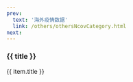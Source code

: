 ```yaml
---
prev: 
  text: '海外疫情数据'
  link: /others/othersNcovCategory.html
next: 
---
```


<div>
  <h3>{{ title }}</h3>
  <div class="btn-box">
    <my-button v-for="(item, i) in linkList"
               :key="i"
               :type="i % 2 == 0 ? 'primary' : 'danger'"
               @click="handleClick(item.link)">{{ item.title }}</my-button>
  </div>
</div>

<script setup>
import { ref } from 'vue'

const title = ref('国内疫情数据记录')

const linkList = ref([])

linkList.value = [{"title": "20220904-091108","link": "./20220904-091108.html"},
{"title": "20220905-000059","link": "./20220905-000059.html"},
{"title": "20220905-091352","link": "./20220905-091352.html"},
{"title": "20220906-090829","link": "./20220906-090829.html"},
{"title": "20220907-090633","link": "./20220907-090633.html"},
{"title": "20220908-091906","link": "./20220908-091906.html"},
{"title": "20220909-090908","link": "./20220909-090908.html"},
{"title": "20220910-091052","link": "./20220910-091052.html"},
{"title": "20220911-091102","link": "./20220911-091102.html"},
{"title": "20220912-092342","link": "./20220912-092342.html"},
{"title": "20220913-091603","link": "./20220913-091603.html"},
{"title": "20220914-090904","link": "./20220914-090904.html"},
{"title": "20220915-090854","link": "./20220915-090854.html"},
{"title": "20220916-091035","link": "./20220916-091035.html"},
{"title": "20220917-091032","link": "./20220917-091032.html"},
{"title": "20220918-090835","link": "./20220918-090835.html"},
{"title": "20220919-093110","link": "./20220919-093110.html"},
{"title": "20220920-091533","link": "./20220920-091533.html"},
{"title": "20220921-091520","link": "./20220921-091520.html"},
{"title": "20220922-091139","link": "./20220922-091139.html"},
{"title": "20220923-091036","link": "./20220923-091036.html"},
{"title": "20220924-091126","link": "./20220924-091126.html"},
{"title": "20220925-093007","link": "./20220925-093007.html"},
{"title": "20220926-091329","link": "./20220926-091329.html"},
{"title": "20220927-091524","link": "./20220927-091524.html"},
{"title": "20220928-091115","link": "./20220928-091115.html"},
{"title": "20220929-091004","link": "./20220929-091004.html"},
{"title": "20220930-090942","link": "./20220930-090942.html"},
{"title": "20221001-091755","link": "./20221001-091755.html"},
{"title": "20221002-091605","link": "./20221002-091605.html"},
{"title": "20221003-091042","link": "./20221003-091042.html"},
{"title": "20221004-091135","link": "./20221004-091135.html"},
{"title": "20221005-091502","link": "./20221005-091502.html"},
{"title": "20221006-091022","link": "./20221006-091022.html"},
{"title": "20221007-091016","link": "./20221007-091016.html"},
{"title": "20221008-091109","link": "./20221008-091109.html"},
{"title": "20221009-095659","link": "./20221009-095659.html"},
{"title": "20221010-091421","link": "./20221010-091421.html"},
{"title": "20221011-091104","link": "./20221011-091104.html"},
{"title": "20221012-090544","link": "./20221012-090544.html"},
{"title": "20221013-091057","link": "./20221013-091057.html"},
{"title": "20221014-090828","link": "./20221014-090828.html"},
{"title": "20221015-093507","link": "./20221015-093507.html"},
{"title": "20221016-090906","link": "./20221016-090906.html"},
{"title": "20221017-090754","link": "./20221017-090754.html"},
{"title": "20221018-092201","link": "./20221018-092201.html"},
{"title": "20221019-090825","link": "./20221019-090825.html"},
{"title": "20221020-090739","link": "./20221020-090739.html"},
{"title": "20221021-091503","link": "./20221021-091503.html"},
{"title": "20221022-090823","link": "./20221022-090823.html"},
{"title": "20221023-091004","link": "./20221023-091004.html"},
{"title": "20221024-091056","link": "./20221024-091056.html"},
{"title": "20221025-090602","link": "./20221025-090602.html"},
{"title": "20221026-090546","link": "./20221026-090546.html"},
{"title": "20221027-090652","link": "./20221027-090652.html"},
{"title": "20221028-091434","link": "./20221028-091434.html"},
{"title": "20221029-092127","link": "./20221029-092127.html"},
{"title": "20221030-090935","link": "./20221030-090935.html"},
{"title": "20221031-091500","link": "./20221031-091500.html"},
{"title": "20221101-093419","link": "./20221101-093419.html"},
{"title": "20221102-092515","link": "./20221102-092515.html"},
{"title": "20221103-092328","link": "./20221103-092328.html"},
{"title": "20221104-092146","link": "./20221104-092146.html"},
{"title": "20221105-090736","link": "./20221105-090736.html"},
{"title": "20221106-090638","link": "./20221106-090638.html"},
{"title": "20221107-092534","link": "./20221107-092534.html"},
{"title": "20221108-090930","link": "./20221108-090930.html"},
{"title": "20221109-091745","link": "./20221109-091745.html"},
{"title": "20221110-095605","link": "./20221110-095605.html"},
{"title": "20221111-092949","link": "./20221111-092949.html"},
{"title": "20221112-090500","link": "./20221112-090500.html"},
{"title": "20221113-090820","link": "./20221113-090820.html"},
{"title": "20221114-093821","link": "./20221114-093821.html"},
{"title": "20221115-095255","link": "./20221115-095255.html"},
{"title": "20221116-092817","link": "./20221116-092817.html"},
{"title": "20221117-093459","link": "./20221117-093459.html"},
{"title": "20221118-090434","link": "./20221118-090434.html"},
{"title": "20221119-090453","link": "./20221119-090453.html"},
{"title": "20221120-091854","link": "./20221120-091854.html"},
{"title": "20221121-100704","link": "./20221121-100704.html"},
{"title": "20221122-100556","link": "./20221122-100556.html"},
{"title": "20221123-092413","link": "./20221123-092413.html"},
{"title": "20221124-091225","link": "./20221124-091225.html"},
{"title": "20221125-090711","link": "./20221125-090711.html"},
{"title": "20221126-092143","link": "./20221126-092143.html"},
{"title": "20221127-092227","link": "./20221127-092227.html"},
{"title": "20221128-091930","link": "./20221128-091930.html"},
{"title": "20221129-093513","link": "./20221129-093513.html"},
{"title": "20221130-091907","link": "./20221130-091907.html"},
{"title": "20221201-091406","link": "./20221201-091406.html"},
{"title": "20221202-091006","link": "./20221202-091006.html"},
{"title": "20221203-091505","link": "./20221203-091505.html"},
{"title": "20221204-091608","link": "./20221204-091608.html"},
{"title": "20221205-091907","link": "./20221205-091907.html"},
{"title": "20221206-095110","link": "./20221206-095110.html"},
{"title": "20221207-094455","link": "./20221207-094455.html"},
{"title": "20221208-094405","link": "./20221208-094405.html"},
{"title": "20221209-091305","link": "./20221209-091305.html"},
{"title": "20221210-091107","link": "./20221210-091107.html"},
{"title": "20221211-095307","link": "./20221211-095307.html"},
{"title": "20221212-092007","link": "./20221212-092007.html"},
{"title": "20221213-094207","link": "./20221213-094207.html"},
{"title": "20221214-091807","link": "./20221214-091807.html"},
{"title": "20221215-091406","link": "./20221215-091406.html"},
{"title": "20221216-091105","link": "./20221216-091105.html"},
{"title": "20221217-091104","link": "./20221217-091104.html"},
{"title": "20221218-092642","link": "./20221218-092642.html"},
{"title": "20221219-091438","link": "./20221219-091438.html"},
{"title": "20221220-092005","link": "./20221220-092005.html"},
{"title": "20221221-091205","link": "./20221221-091205.html"},
{"title": "20221222-093205","link": "./20221222-093205.html"},
{"title": "20221223-092001","link": "./20221223-092001.html"},
{"title": "20221224-092604","link": "./20221224-092604.html"},
{"title": "20221225-000100","link": "./20221225-000100.html"},
{"title": "20221226-000100","link": "./20221226-000100.html"},
{"title": "20221227-000100","link": "./20221227-000100.html"},
{"title": "20221228-000015","link": "./20221228-000015.html"},
{"title": "20221229-090432","link": "./20221229-090432.html"},
{"title": "20221230-090117","link": "./20221230-090117.html"},
{"title": "20221231-092714","link": "./20221231-092714.html"},
{"title": "20230101-093012","link": "./20230101-093012.html"},
{"title": "20230102-091145","link": "./20230102-091145.html"},
{"title": "20230103-090500","link": "./20230103-090500.html"},
{"title": "20230104-000100","link": "./20230104-000100.html"},
{"title": "20230105-000100","link": "./20230105-000100.html"},
{"title": "20230523-014621","link": "./20230523-014621.html"},
{"title": "20230524-014918","link": "./20230524-014918.html"},
{"title": "20230525-014407","link": "./20230525-014407.html"},
{"title": "20230526-014524","link": "./20230526-014524.html"},
{"title": "20230527-014401","link": "./20230527-014401.html"},
{"title": "20230528-015715","link": "./20230528-015715.html"},
{"title": "20230529-015042","link": "./20230529-015042.html"},
{"title": "20230530-015052","link": "./20230530-015052.html"},
{"title": "20230531-020231","link": "./20230531-020231.html"},
{"title": "20230601-022510","link": "./20230601-022510.html"},
{"title": "20230602-020218","link": "./20230602-020218.html"},
{"title": "20230603-015909","link": "./20230603-015909.html"},
{"title": "20230604-022305","link": "./20230604-022305.html"},
{"title": "20230605-020321","link": "./20230605-020321.html"},
{"title": "20230606-020607","link": "./20230606-020607.html"},
{"title": "20230607-020734","link": "./20230607-020734.html"},
{"title": "20230608-020518","link": "./20230608-020518.html"},
{"title": "20230609-020538","link": "./20230609-020538.html"},
{"title": "20230610-015448","link": "./20230610-015448.html"},
{"title": "20230611-021625","link": "./20230611-021625.html"},
{"title": "20230612-020315","link": "./20230612-020315.html"},
{"title": "20230613-015539","link": "./20230613-015539.html"},
{"title": "20230614-015444","link": "./20230614-015444.html"},
{"title": "20230615-015307","link": "./20230615-015307.html"},
{"title": "20230616-015447","link": "./20230616-015447.html"},
{"title": "20230617-015027","link": "./20230617-015027.html"},
{"title": "20230618-021122","link": "./20230618-021122.html"},
{"title": "20230619-015520","link": "./20230619-015520.html"},
{"title": "20230620-014929","link": "./20230620-014929.html"},
{"title": "20230621-015039","link": "./20230621-015039.html"},
{"title": "20230622-015623","link": "./20230622-015623.html"},
{"title": "20230623-020904","link": "./20230623-020904.html"},
{"title": "20230624-020614","link": "./20230624-020614.html"},
{"title": "20230625-022329","link": "./20230625-022329.html"},
{"title": "20230626-021500","link": "./20230626-021500.html"},
{"title": "20230627-021302","link": "./20230627-021302.html"},
{"title": "20230628-021024","link": "./20230628-021024.html"},
{"title": "20230629-020340","link": "./20230629-020340.html"},
{"title": "20230630-020137","link": "./20230630-020137.html"},
{"title": "20230701-021653","link": "./20230701-021653.html"},
{"title": "20230702-021805","link": "./20230702-021805.html"},
{"title": "20230703-020945","link": "./20230703-020945.html"},
{"title": "20230704-021238","link": "./20230704-021238.html"},
{"title": "20230705-020956","link": "./20230705-020956.html"},
{"title": "20230706-021247","link": "./20230706-021247.html"},
{"title": "20230707-021030","link": "./20230707-021030.html"},
{"title": "20230708-020635","link": "./20230708-020635.html"},
{"title": "20230709-022048","link": "./20230709-022048.html"},
{"title": "20230710-021320","link": "./20230710-021320.html"},
{"title": "20230711-015929","link": "./20230711-015929.html"},
{"title": "20230712-021018","link": "./20230712-021018.html"},
{"title": "20230713-021353","link": "./20230713-021353.html"},
{"title": "20230714-021242","link": "./20230714-021242.html"},
{"title": "20230715-021134","link": "./20230715-021134.html"},
{"title": "20230716-022420","link": "./20230716-022420.html"},
{"title": "20230717-021643","link": "./20230717-021643.html"},
{"title": "20230718-021934","link": "./20230718-021934.html"},
{"title": "20230719-030901","link": "./20230719-030901.html"},
{"title": "20230720-014617","link": "./20230720-014617.html"},
{"title": "20230721-014837","link": "./20230721-014837.html"},
{"title": "20230722-014525","link": "./20230722-014525.html"},
{"title": "20230723-015315","link": "./20230723-015315.html"},
{"title": "20230724-014749","link": "./20230724-014749.html"},
{"title": "20230725-015837","link": "./20230725-015837.html"},
{"title": "20230726-014954","link": "./20230726-014954.html"},
{"title": "20230727-013600","link": "./20230727-013600.html"},
{"title": "20230728-013940","link": "./20230728-013940.html"},
{"title": "20230729-013811","link": "./20230729-013811.html"},
{"title": "20230730-014204","link": "./20230730-014204.html"},
{"title": "20230731-014358","link": "./20230731-014358.html"},
{"title": "20230801-015058","link": "./20230801-015058.html"},
{"title": "20230802-013628","link": "./20230802-013628.html"},
{"title": "20230803-013932","link": "./20230803-013932.html"},
{"title": "20230804-014133","link": "./20230804-014133.html"},
{"title": "20230805-013757","link": "./20230805-013757.html"},
{"title": "20230806-013311","link": "./20230806-013311.html"},
{"title": "20230807-014236","link": "./20230807-014236.html"},
{"title": "20230808-013904","link": "./20230808-013904.html"},
{"title": "20230809-014117","link": "./20230809-014117.html"},
{"title": "20230810-014454","link": "./20230810-014454.html"},
{"title": "20230811-012253","link": "./20230811-012253.html"},
{"title": "20230812-011852","link": "./20230812-011852.html"},
{"title": "20230813-012830","link": "./20230813-012830.html"},
{"title": "20230814-012618","link": "./20230814-012618.html"},
{"title": "20230815-012537","link": "./20230815-012537.html"},
{"title": "20230816-012454","link": "./20230816-012454.html"},
{"title": "20230817-011911","link": "./20230817-011911.html"},
{"title": "20230818-012414","link": "./20230818-012414.html"},
{"title": "20230819-011751","link": "./20230819-011751.html"},
{"title": "20230820-012741","link": "./20230820-012741.html"},
{"title": "20230821-012535","link": "./20230821-012535.html"},
{"title": "20230822-012633","link": "./20230822-012633.html"},
{"title": "20230823-012514","link": "./20230823-012514.html"},
{"title": "20230824-012505","link": "./20230824-012505.html"},
{"title": "20230825-012701","link": "./20230825-012701.html"},
{"title": "20230826-011837","link": "./20230826-011837.html"},
{"title": "20230827-013006","link": "./20230827-013006.html"},
{"title": "20230828-012750","link": "./20230828-012750.html"},
{"title": "20230829-012722","link": "./20230829-012722.html"},
{"title": "20230830-012654","link": "./20230830-012654.html"},
{"title": "20230831-012739","link": "./20230831-012739.html"},
{"title": "20230901-013245","link": "./20230901-013245.html"},
{"title": "20230902-012008","link": "./20230902-012008.html"},
{"title": "20230903-013036","link": "./20230903-013036.html"},
{"title": "20230904-012829","link": "./20230904-012829.html"},
{"title": "20230905-012600","link": "./20230905-012600.html"},
{"title": "20230906-012718","link": "./20230906-012718.html"},
{"title": "20230907-012720","link": "./20230907-012720.html"},
{"title": "20230908-012734","link": "./20230908-012734.html"},
{"title": "20230909-012451","link": "./20230909-012451.html"},
{"title": "20230910-013056","link": "./20230910-013056.html"},
{"title": "20230911-012836","link": "./20230911-012836.html"},
{"title": "20230912-012539","link": "./20230912-012539.html"},
{"title": "20230913-012849","link": "./20230913-012849.html"},
{"title": "20230914-012702","link": "./20230914-012702.html"},
{"title": "20230915-012855","link": "./20230915-012855.html"},
{"title": "20230916-012535","link": "./20230916-012535.html"},
{"title": "20230917-013322","link": "./20230917-013322.html"},
{"title": "20230918-012837","link": "./20230918-012837.html"},
{"title": "20230919-012915","link": "./20230919-012915.html"},
{"title": "20230920-012845","link": "./20230920-012845.html"},
{"title": "20230921-012720","link": "./20230921-012720.html"},
{"title": "20230922-012824","link": "./20230922-012824.html"},
{"title": "20230923-012520","link": "./20230923-012520.html"},
{"title": "20230924-013143","link": "./20230924-013143.html"},
{"title": "20230925-012928","link": "./20230925-012928.html"},
{"title": "20230926-012945","link": "./20230926-012945.html"},
{"title": "20230927-012913","link": "./20230927-012913.html"},
{"title": "20230928-012843","link": "./20230928-012843.html"},
{"title": "20230929-012833","link": "./20230929-012833.html"},
{"title": "20230930-012635","link": "./20230930-012635.html"},
{"title": "20231001-013817","link": "./20231001-013817.html"},
{"title": "20231002-012946","link": "./20231002-012946.html"},
{"title": "20231003-012922","link": "./20231003-012922.html"},
{"title": "20231004-013058","link": "./20231004-013058.html"},
{"title": "20231005-013118","link": "./20231005-013118.html"},
{"title": "20231006-012910","link": "./20231006-012910.html"},
{"title": "20231007-012746","link": "./20231007-012746.html"},
{"title": "20231008-013332","link": "./20231008-013332.html"},
{"title": "20231009-012917","link": "./20231009-012917.html"},
{"title": "20231010-012850","link": "./20231010-012850.html"},
{"title": "20231011-012837","link": "./20231011-012837.html"},
{"title": "20231012-012636","link": "./20231012-012636.html"},
{"title": "20231013-013127","link": "./20231013-013127.html"},
{"title": "20231014-012633","link": "./20231014-012633.html"},
{"title": "20231015-013404","link": "./20231015-013404.html"},
{"title": "20231016-013128","link": "./20231016-013128.html"},
{"title": "20231017-013006","link": "./20231017-013006.html"},
{"title": "20231018-012951","link": "./20231018-012951.html"},
{"title": "20231019-012906","link": "./20231019-012906.html"},
{"title": "20231020-012911","link": "./20231020-012911.html"},
{"title": "20231021-012640","link": "./20231021-012640.html"},
{"title": "20231022-013359","link": "./20231022-013359.html"},
{"title": "20231023-012956","link": "./20231023-012956.html"},
{"title": "20231024-012906","link": "./20231024-012906.html"},
{"title": "20231025-012910","link": "./20231025-012910.html"},
{"title": "20231026-012731","link": "./20231026-012731.html"},
{"title": "20231027-012740","link": "./20231027-012740.html"},
{"title": "20231028-012606","link": "./20231028-012606.html"},
{"title": "20231029-013300","link": "./20231029-013300.html"},
{"title": "20231030-013000","link": "./20231030-013000.html"},
{"title": "20231031-013012","link": "./20231031-013012.html"},
{"title": "20231101-013417","link": "./20231101-013417.html"},
{"title": "20231102-012907","link": "./20231102-012907.html"},
{"title": "20231103-013003","link": "./20231103-013003.html"},
{"title": "20231104-012840","link": "./20231104-012840.html"},
{"title": "20231105-013445","link": "./20231105-013445.html"},
{"title": "20231106-013310","link": "./20231106-013310.html"},
{"title": "20231107-013139","link": "./20231107-013139.html"},
{"title": "20231108-013035","link": "./20231108-013035.html"},
{"title": "20231109-013119","link": "./20231109-013119.html"},
{"title": "20231110-013045","link": "./20231110-013045.html"},
{"title": "20231111-012906","link": "./20231111-012906.html"},
{"title": "20231112-013555","link": "./20231112-013555.html"},
{"title": "20231113-013320","link": "./20231113-013320.html"},
{"title": "20231114-013123","link": "./20231114-013123.html"},
{"title": "20231115-013351","link": "./20231115-013351.html"},
{"title": "20231116-013431","link": "./20231116-013431.html"},
{"title": "20231117-013424","link": "./20231117-013424.html"},
{"title": "20231118-013231","link": "./20231118-013231.html"},
{"title": "20231119-013837","link": "./20231119-013837.html"},
{"title": "20231120-013502","link": "./20231120-013502.html"},
{"title": "20231121-013730","link": "./20231121-013730.html"},
{"title": "20231122-013635","link": "./20231122-013635.html"},
{"title": "20231123-013325","link": "./20231123-013325.html"},
{"title": "20231124-013142","link": "./20231124-013142.html"},
{"title": "20231125-012944","link": "./20231125-012944.html"},
{"title": "20231126-013708","link": "./20231126-013708.html"},
{"title": "20231127-013418","link": "./20231127-013418.html"},
{"title": "20231128-013509","link": "./20231128-013509.html"},
{"title": "20231129-013438","link": "./20231129-013438.html"},
{"title": "20231130-013354","link": "./20231130-013354.html"},
{"title": "20231201-014100","link": "./20231201-014100.html"},
{"title": "20231202-012954","link": "./20231202-012954.html"},
{"title": "20231203-013729","link": "./20231203-013729.html"},
{"title": "20231204-013502","link": "./20231204-013502.html"},
{"title": "20231206-013448","link": "./20231206-013448.html"},
{"title": "20231207-013438","link": "./20231207-013438.html"},
{"title": "20231208-013500","link": "./20231208-013500.html"},
{"title": "20231209-013207","link": "./20231209-013207.html"},
{"title": "20231210-013900","link": "./20231210-013900.html"},
{"title": "20231211-013533","link": "./20231211-013533.html"},
{"title": "20231212-013452","link": "./20231212-013452.html"},
{"title": "20231213-013432","link": "./20231213-013432.html"},
{"title": "20231214-013317","link": "./20231214-013317.html"},
{"title": "20231215-013530","link": "./20231215-013530.html"},
{"title": "20231216-013226","link": "./20231216-013226.html"},
{"title": "20231217-013853","link": "./20231217-013853.html"},
{"title": "20231218-013510","link": "./20231218-013510.html"},
{"title": "20231219-013339","link": "./20231219-013339.html"},
{"title": "20231220-011234","link": "./20231220-011234.html"},
{"title": "20231221-013302","link": "./20231221-013302.html"},
{"title": "20231222-013202","link": "./20231222-013202.html"},
{"title": "20231223-012846","link": "./20231223-012846.html"},
{"title": "20231224-013644","link": "./20231224-013644.html"},
{"title": "20231225-013405","link": "./20231225-013405.html"},
{"title": "20231226-013024","link": "./20231226-013024.html"},
{"title": "20231227-013039","link": "./20231227-013039.html"},
{"title": "20231228-013050","link": "./20231228-013050.html"},
{"title": "20231229-011659","link": "./20231229-011659.html"},
{"title": "20231230-012954","link": "./20231230-012954.html"},
{"title": "20231231-013813","link": "./20231231-013813.html"},
{"title": "20240101-014110","link": "./20240101-014110.html"},
{"title": "20240102-013426","link": "./20240102-013426.html"},
{"title": "20240103-013255","link": "./20240103-013255.html"},
{"title": "20240104-013325","link": "./20240104-013325.html"},
{"title": "20240105-013414","link": "./20240105-013414.html"},
{"title": "20240106-013248","link": "./20240106-013248.html"},
{"title": "20240107-014036","link": "./20240107-014036.html"},
{"title": "20240108-013631","link": "./20240108-013631.html"},
{"title": "20240109-013542","link": "./20240109-013542.html"},
{"title": "20240110-013558","link": "./20240110-013558.html"},
{"title": "20240111-013540","link": "./20240111-013540.html"},
{"title": "20240112-013556","link": "./20240112-013556.html"},
{"title": "20240113-013448","link": "./20240113-013448.html"},
{"title": "20240115-013922","link": "./20240115-013922.html"},
{"title": "20240116-013543","link": "./20240116-013543.html"},
{"title": "20240117-013618","link": "./20240117-013618.html"},
{"title": "20240118-013502","link": "./20240118-013502.html"},
{"title": "20240119-013618","link": "./20240119-013618.html"},
{"title": "20240120-013402","link": "./20240120-013402.html"},
{"title": "20240121-014118","link": "./20240121-014118.html"},
{"title": "20240122-013955","link": "./20240122-013955.html"},
{"title": "20240123-013716","link": "./20240123-013716.html"},
{"title": "20240124-013657","link": "./20240124-013657.html"},
{"title": "20240125-013738","link": "./20240125-013738.html"},
{"title": "20240126-012952","link": "./20240126-012952.html"},
{"title": "20240127-012625","link": "./20240127-012625.html"},
{"title": "20240128-013241","link": "./20240128-013241.html"},
{"title": "20240129-012829","link": "./20240129-012829.html"},
{"title": "20240130-012743","link": "./20240130-012743.html"},
{"title": "20240131-012835","link": "./20240131-012835.html"},
{"title": "20240201-013228","link": "./20240201-013228.html"},
{"title": "20240202-012825","link": "./20240202-012825.html"},
{"title": "20240203-012603","link": "./20240203-012603.html"},
{"title": "20240204-013324","link": "./20240204-013324.html"},
{"title": "20240205-013055","link": "./20240205-013055.html"},
{"title": "20240206-012753","link": "./20240206-012753.html"},
{"title": "20240207-012618","link": "./20240207-012618.html"},
{"title": "20240208-012658","link": "./20240208-012658.html"},
{"title": "20240209-012618","link": "./20240209-012618.html"},
{"title": "20240210-012453","link": "./20240210-012453.html"},
{"title": "20240211-013240","link": "./20240211-013240.html"},
{"title": "20240212-012753","link": "./20240212-012753.html"},
{"title": "20240213-012811","link": "./20240213-012811.html"},
{"title": "20240214-012833","link": "./20240214-012833.html"},
{"title": "20240215-012810","link": "./20240215-012810.html"},
{"title": "20240216-012741","link": "./20240216-012741.html"},
{"title": "20240217-012635","link": "./20240217-012635.html"},
{"title": "20240218-013153","link": "./20240218-013153.html"},
{"title": "20240219-012919","link": "./20240219-012919.html"},
{"title": "20240220-012656","link": "./20240220-012656.html"},
{"title": "20240221-012806","link": "./20240221-012806.html"},
{"title": "20240222-012700","link": "./20240222-012700.html"},
{"title": "20240223-012627","link": "./20240223-012627.html"},
{"title": "20240224-012239","link": "./20240224-012239.html"},
{"title": "20240225-013139","link": "./20240225-013139.html"},
{"title": "20240226-012922","link": "./20240226-012922.html"},
{"title": "20240227-012627","link": "./20240227-012627.html"},
{"title": "20240228-012717","link": "./20240228-012717.html"},
{"title": "20240229-012638","link": "./20240229-012638.html"},
{"title": "20240301-013356","link": "./20240301-013356.html"},
{"title": "20240302-012521","link": "./20240302-012521.html"},
{"title": "20240303-013032","link": "./20240303-013032.html"},
{"title": "20240304-013105","link": "./20240304-013105.html"},
{"title": "20240305-012659","link": "./20240305-012659.html"},
{"title": "20240306-012744","link": "./20240306-012744.html"},
{"title": "20240307-010822","link": "./20240307-010822.html"},
{"title": "20240308-012715","link": "./20240308-012715.html"},
{"title": "20240309-011955","link": "./20240309-011955.html"},
{"title": "20240310-013208","link": "./20240310-013208.html"},
{"title": "20240311-012827","link": "./20240311-012827.html"},
{"title": "20240312-012641","link": "./20240312-012641.html"},
{"title": "20240313-013026","link": "./20240313-013026.html"},
{"title": "20240314-012714","link": "./20240314-012714.html"},
{"title": "20240315-012831","link": "./20240315-012831.html"},
{"title": "20240316-012534","link": "./20240316-012534.html"},
{"title": "20240317-013207","link": "./20240317-013207.html"},
{"title": "20240318-012844","link": "./20240318-012844.html"},
{"title": "20240319-012829","link": "./20240319-012829.html"},
{"title": "20240320-012745","link": "./20240320-012745.html"},
{"title": "20240321-012914","link": "./20240321-012914.html"},
{"title": "20240322-012715","link": "./20240322-012715.html"},
{"title": "20240323-012542","link": "./20240323-012542.html"},
{"title": "20240324-013439","link": "./20240324-013439.html"},
{"title": "20240325-013016","link": "./20240325-013016.html"},
{"title": "20240326-012741","link": "./20240326-012741.html"},
{"title": "20240327-012833","link": "./20240327-012833.html"},
{"title": "20240328-012854","link": "./20240328-012854.html"},
{"title": "20240329-012808","link": "./20240329-012808.html"},
{"title": "20240330-012531","link": "./20240330-012531.html"},
{"title": "20240331-013456","link": "./20240331-013456.html"},
{"title": "20240401-013623","link": "./20240401-013623.html"},
{"title": "20240402-013242","link": "./20240402-013242.html"},
{"title": "20240403-012828","link": "./20240403-012828.html"},
{"title": "20240404-013009","link": "./20240404-013009.html"},
{"title": "20240405-012900","link": "./20240405-012900.html"},
{"title": "20240406-012716","link": "./20240406-012716.html"},
{"title": "20240407-013457","link": "./20240407-013457.html"},
{"title": "20240408-013057","link": "./20240408-013057.html"},
{"title": "20240409-012943","link": "./20240409-012943.html"},
{"title": "20240410-012835","link": "./20240410-012835.html"},
{"title": "20240411-013140","link": "./20240411-013140.html"},
{"title": "20240412-013004","link": "./20240412-013004.html"},
{"title": "20240413-011059","link": "./20240413-011059.html"},
{"title": "20240414-015509","link": "./20240414-015509.html"},
{"title": "20240415-033957","link": "./20240415-033957.html"},
{"title": "20240416-013002","link": "./20240416-013002.html"},
{"title": "20240417-012958","link": "./20240417-012958.html"},
{"title": "20240418-012921","link": "./20240418-012921.html"},
{"title": "20240419-013208","link": "./20240419-013208.html"},
{"title": "20240420-012944","link": "./20240420-012944.html"},
{"title": "20240422-013351","link": "./20240422-013351.html"},
{"title": "20240423-013127","link": "./20240423-013127.html"},
{"title": "20240424-013259","link": "./20240424-013259.html"},
{"title": "20240425-013332","link": "./20240425-013332.html"},
{"title": "20240426-013121","link": "./20240426-013121.html"},
{"title": "20240427-012958","link": "./20240427-012958.html"},
{"title": "20240428-013637","link": "./20240428-013637.html"},
{"title": "20240429-013316","link": "./20240429-013316.html"},
{"title": "20240430-013113","link": "./20240430-013113.html"},
{"title": "20240501-013757","link": "./20240501-013757.html"},
{"title": "20240502-013150","link": "./20240502-013150.html"},
{"title": "20240503-013442","link": "./20240503-013442.html"},
{"title": "20240504-013039","link": "./20240504-013039.html"},
{"title": "20240505-013659","link": "./20240505-013659.html"},
{"title": "20240506-013407","link": "./20240506-013407.html"},
{"title": "20240507-013347","link": "./20240507-013347.html"},
{"title": "20240508-011237","link": "./20240508-011237.html"},
{"title": "20240509-013435","link": "./20240509-013435.html"},
{"title": "20240510-013452","link": "./20240510-013452.html"},
{"title": "20240511-013213","link": "./20240511-013213.html"},
{"title": "20240512-013928","link": "./20240512-013928.html"},
{"title": "20240513-013619","link": "./20240513-013619.html"},
{"title": "20240514-013519","link": "./20240514-013519.html"},
{"title": "20240515-013623","link": "./20240515-013623.html"},
{"title": "20240516-013434","link": "./20240516-013434.html"},
{"title": "20240517-013434","link": "./20240517-013434.html"},
{"title": "20240518-013324","link": "./20240518-013324.html"},
{"title": "20240519-013942","link": "./20240519-013942.html"},
{"title": "20240520-013535","link": "./20240520-013535.html"},
{"title": "20240521-013435","link": "./20240521-013435.html"},
{"title": "20240522-013526","link": "./20240522-013526.html"},
{"title": "20240523-013430","link": "./20240523-013430.html"},
{"title": "20240524-013520","link": "./20240524-013520.html"},
{"title": "20240525-013351","link": "./20240525-013351.html"},
{"title": "20240526-014150","link": "./20240526-014150.html"},
{"title": "20240527-013719","link": "./20240527-013719.html"},
{"title": "20240528-013626","link": "./20240528-013626.html"},
{"title": "20240529-013935","link": "./20240529-013935.html"},
{"title": "20240530-013617","link": "./20240530-013617.html"},
{"title": "20240531-013728","link": "./20240531-013728.html"},
{"title": "20240601-014122","link": "./20240601-014122.html"},
{"title": "20240602-014125","link": "./20240602-014125.html"},
{"title": "20240603-013922","link": "./20240603-013922.html"},
{"title": "20240604-013736","link": "./20240604-013736.html"},
{"title": "20240605-013715","link": "./20240605-013715.html"},
{"title": "20240606-013716","link": "./20240606-013716.html"},
{"title": "20240607-013939","link": "./20240607-013939.html"},
{"title": "20240608-013719","link": "./20240608-013719.html"},
{"title": "20240609-014455","link": "./20240609-014455.html"},
{"title": "20240610-014135","link": "./20240610-014135.html"},
{"title": "20240611-013911","link": "./20240611-013911.html"},
{"title": "20240612-013914","link": "./20240612-013914.html"},
{"title": "20240613-013826","link": "./20240613-013826.html"},
{"title": "20240614-013822","link": "./20240614-013822.html"},
{"title": "20240615-013923","link": "./20240615-013923.html"},
{"title": "20240616-014503","link": "./20240616-014503.html"},
{"title": "20240617-014208","link": "./20240617-014208.html"},
{"title": "20240618-013934","link": "./20240618-013934.html"},
{"title": "20240619-013941","link": "./20240619-013941.html"},
{"title": "20240620-013709","link": "./20240620-013709.html"},
{"title": "20240621-013742","link": "./20240621-013742.html"},
{"title": "20240622-013638","link": "./20240622-013638.html"},
{"title": "20240623-014323","link": "./20240623-014323.html"},
{"title": "20240624-014056","link": "./20240624-014056.html"},
{"title": "20240625-014111","link": "./20240625-014111.html"},
{"title": "20240626-014055","link": "./20240626-014055.html"},
{"title": "20240627-014401","link": "./20240627-014401.html"},
{"title": "20240628-013947","link": "./20240628-013947.html"},
{"title": "20240629-013716","link": "./20240629-013716.html"},
{"title": "20240630-014545","link": "./20240630-014545.html"},
{"title": "20240701-014903","link": "./20240701-014903.html"},
{"title": "20240702-013946","link": "./20240702-013946.html"},
{"title": "20240703-013920","link": "./20240703-013920.html"},
{"title": "20240704-013952","link": "./20240704-013952.html"},
{"title": "20240705-013925","link": "./20240705-013925.html"},
{"title": "20240706-013708","link": "./20240706-013708.html"},
{"title": "20240707-014651","link": "./20240707-014651.html"},
{"title": "20240708-014233","link": "./20240708-014233.html"},
{"title": "20240709-014116","link": "./20240709-014116.html"},
{"title": "20240710-014123","link": "./20240710-014123.html"},
{"title": "20240711-014139","link": "./20240711-014139.html"},
{"title": "20240712-014010","link": "./20240712-014010.html"},
{"title": "20240713-014051","link": "./20240713-014051.html"},
{"title": "20240714-014852","link": "./20240714-014852.html"},
{"title": "20240715-014411","link": "./20240715-014411.html"},
{"title": "20240716-014318","link": "./20240716-014318.html"},
{"title": "20240717-014203","link": "./20240717-014203.html"},
{"title": "20240718-014053","link": "./20240718-014053.html"},
{"title": "20240719-014124","link": "./20240719-014124.html"},
{"title": "20240720-013915","link": "./20240720-013915.html"},
{"title": "20240721-014742","link": "./20240721-014742.html"},
{"title": "20240722-014451","link": "./20240722-014451.html"},
{"title": "20240723-014234","link": "./20240723-014234.html"},
{"title": "20240724-014230","link": "./20240724-014230.html"},
{"title": "20240725-014159","link": "./20240725-014159.html"},
{"title": "20240726-014116","link": "./20240726-014116.html"},
{"title": "20240727-014027","link": "./20240727-014027.html"},
{"title": "20240728-014833","link": "./20240728-014833.html"},
{"title": "20240729-014519","link": "./20240729-014519.html"},
{"title": "20240730-014228","link": "./20240730-014228.html"},
{"title": "20240731-012517","link": "./20240731-012517.html"},
{"title": "20240801-015014","link": "./20240801-015014.html"},
{"title": "20240802-014208","link": "./20240802-014208.html"},
{"title": "20240803-014043","link": "./20240803-014043.html"},
{"title": "20240804-014856","link": "./20240804-014856.html"},
{"title": "20240805-014516","link": "./20240805-014516.html"},
{"title": "20240806-014308","link": "./20240806-014308.html"},
{"title": "20240807-014402","link": "./20240807-014402.html"},
{"title": "20240808-014409","link": "./20240808-014409.html"},
{"title": "20240809-014506","link": "./20240809-014506.html"},
{"title": "20240810-014357","link": "./20240810-014357.html"},
{"title": "20240811-015056","link": "./20240811-015056.html"},
{"title": "20240812-014651","link": "./20240812-014651.html"},
{"title": "20240813-014607","link": "./20240813-014607.html"},
{"title": "20240814-014433","link": "./20240814-014433.html"},
{"title": "20240815-013747","link": "./20240815-013747.html"},
{"title": "20240816-014340","link": "./20240816-014340.html"},
{"title": "20240817-014056","link": "./20240817-014056.html"},
{"title": "20240818-014910","link": "./20240818-014910.html"},
{"title": "20240819-014604","link": "./20240819-014604.html"},
{"title": "20240820-014337","link": "./20240820-014337.html"},
{"title": "20240821-014346","link": "./20240821-014346.html"},
{"title": "20240822-014609","link": "./20240822-014609.html"},
{"title": "20240823-014445","link": "./20240823-014445.html"},
{"title": "20240824-014235","link": "./20240824-014235.html"},
{"title": "20240825-015138","link": "./20240825-015138.html"},
{"title": "20240826-014602","link": "./20240826-014602.html"},
{"title": "20240827-014630","link": "./20240827-014630.html"},
{"title": "20240828-014725","link": "./20240828-014725.html"},
{"title": "20240829-014825","link": "./20240829-014825.html"},
{"title": "20240830-014849","link": "./20240830-014849.html"},
{"title": "20240831-014802","link": "./20240831-014802.html"},
{"title": "20240901-020254","link": "./20240901-020254.html"},
{"title": "20240902-015100","link": "./20240902-015100.html"},
{"title": "20240903-014759","link": "./20240903-014759.html"},
{"title": "20240904-014913","link": "./20240904-014913.html"},
{"title": "20240905-014929","link": "./20240905-014929.html"},
{"title": "20240906-014917","link": "./20240906-014917.html"},
{"title": "20240907-014713","link": "./20240907-014713.html"},
{"title": "20240908-015613","link": "./20240908-015613.html"},
{"title": "20240909-015231","link": "./20240909-015231.html"},
{"title": "20240910-015057","link": "./20240910-015057.html"},
{"title": "20240911-014933","link": "./20240911-014933.html"},
{"title": "20240912-015007","link": "./20240912-015007.html"},
{"title": "20240913-015044","link": "./20240913-015044.html"},
{"title": "20240914-014912","link": "./20240914-014912.html"},
{"title": "20240915-020007","link": "./20240915-020007.html"},
{"title": "20240916-015648","link": "./20240916-015648.html"},
{"title": "20240917-013217","link": "./20240917-013217.html"},
{"title": "20240918-015032","link": "./20240918-015032.html"},
{"title": "20240919-015304","link": "./20240919-015304.html"},
{"title": "20240920-015230","link": "./20240920-015230.html"},
{"title": "20240921-015020","link": "./20240921-015020.html"},
{"title": "20240922-020043","link": "./20240922-020043.html"},
{"title": "20240923-015515","link": "./20240923-015515.html"},
{"title": "20240924-015545","link": "./20240924-015545.html"},
{"title": "20240925-015629","link": "./20240925-015629.html"},
{"title": "20240926-015449","link": "./20240926-015449.html"},
{"title": "20240927-015524","link": "./20240927-015524.html"},
{"title": "20240928-015412","link": "./20240928-015412.html"},
{"title": "20240929-020230","link": "./20240929-020230.html"},
{"title": "20240930-015903","link": "./20240930-015903.html"},
{"title": "20241001-020719","link": "./20241001-020719.html"},
{"title": "20241002-015500","link": "./20241002-015500.html"},
{"title": "20241003-015519","link": "./20241003-015519.html"},
{"title": "20241004-015532","link": "./20241004-015532.html"},
{"title": "20241005-015343","link": "./20241005-015343.html"},
{"title": "20241006-020148","link": "./20241006-020148.html"},
{"title": "20241007-015838","link": "./20241007-015838.html"},
{"title": "20241008-015531","link": "./20241008-015531.html"},
{"title": "20241009-015433","link": "./20241009-015433.html"},
{"title": "20241010-015512","link": "./20241010-015512.html"},
{"title": "20241011-015433","link": "./20241011-015433.html"},
{"title": "20241012-015220","link": "./20241012-015220.html"},
{"title": "20241013-020125","link": "./20241013-020125.html"},
{"title": "20241014-015811","link": "./20241014-015811.html"},
{"title": "20241015-015652","link": "./20241015-015652.html"},
{"title": "20241016-015657","link": "./20241016-015657.html"},
{"title": "20241017-015533","link": "./20241017-015533.html"},
{"title": "20241018-015620","link": "./20241018-015620.html"},
{"title": "20241019-015407","link": "./20241019-015407.html"},
{"title": "20241020-020321","link": "./20241020-020321.html"},
{"title": "20241021-015828","link": "./20241021-015828.html"},
{"title": "20241022-015649","link": "./20241022-015649.html"},
{"title": "20241023-015601","link": "./20241023-015601.html"},
{"title": "20241024-015530","link": "./20241024-015530.html"},
{"title": "20241025-015627","link": "./20241025-015627.html"},
{"title": "20241026-015244","link": "./20241026-015244.html"},
{"title": "20241027-020220","link": "./20241027-020220.html"},
{"title": "20241028-020016","link": "./20241028-020016.html"},
{"title": "20241029-015756","link": "./20241029-015756.html"},
{"title": "20241030-015709","link": "./20241030-015709.html"},
{"title": "20241031-015758","link": "./20241031-015758.html"},
{"title": "20241101-020419","link": "./20241101-020419.html"},
{"title": "20241102-015415","link": "./20241102-015415.html"},
{"title": "20241103-020215","link": "./20241103-020215.html"},
{"title": "20241104-015830","link": "./20241104-015830.html"},
{"title": "20241105-015358","link": "./20241105-015358.html"},
{"title": "20241106-015334","link": "./20241106-015334.html"},
{"title": "20241107-015325","link": "./20241107-015325.html"},
{"title": "20241108-015415","link": "./20241108-015415.html"},
{"title": "20241109-015033","link": "./20241109-015033.html"},
{"title": "20241110-015910","link": "./20241110-015910.html"},
{"title": "20241111-015549","link": "./20241111-015549.html"},
{"title": "20241112-015249","link": "./20241112-015249.html"},
{"title": "20241113-015447","link": "./20241113-015447.html"},
{"title": "20241114-015512","link": "./20241114-015512.html"},
{"title": "20241115-020127","link": "./20241115-020127.html"},
{"title": "20241116-015928","link": "./20241116-015928.html"},
{"title": "20241117-021055","link": "./20241117-021055.html"},
{"title": "20241118-020606","link": "./20241118-020606.html"},
{"title": "20241119-020129","link": "./20241119-020129.html"},
{"title": "20241120-020011","link": "./20241120-020011.html"},
{"title": "20241121-020035","link": "./20241121-020035.html"},
{"title": "20241122-020156","link": "./20241122-020156.html"},
{"title": "20241123-015827","link": "./20241123-015827.html"},
{"title": "20241124-021218","link": "./20241124-021218.html"},
{"title": "20241125-020331","link": "./20241125-020331.html"},
{"title": "20241126-020225","link": "./20241126-020225.html"},
{"title": "20241127-020336","link": "./20241127-020336.html"},
{"title": "20241128-020333","link": "./20241128-020333.html"},
{"title": "20241129-020310","link": "./20241129-020310.html"},
{"title": "20241130-015950","link": "./20241130-015950.html"},
{"title": "20241201-022618","link": "./20241201-022618.html"},
{"title": "20241202-021219","link": "./20241202-021219.html"},
{"title": "20241203-021035","link": "./20241203-021035.html"},
{"title": "20241204-021034","link": "./20241204-021034.html"},
{"title": "20241205-021105","link": "./20241205-021105.html"},
{"title": "20241206-020949","link": "./20241206-020949.html"},
{"title": "20241208-021733","link": "./20241208-021733.html"},
{"title": "20241209-021346","link": "./20241209-021346.html"},
{"title": "20241210-021228","link": "./20241210-021228.html"},
{"title": "20241211-021021","link": "./20241211-021021.html"},
{"title": "20241212-021003","link": "./20241212-021003.html"},
{"title": "20241213-021149","link": "./20241213-021149.html"},
{"title": "20241214-020147","link": "./20241214-020147.html"},
{"title": "20241215-021716","link": "./20241215-021716.html"},
{"title": "20241216-021349","link": "./20241216-021349.html"},
{"title": "20241217-020959","link": "./20241217-020959.html"},
{"title": "20241218-020056","link": "./20241218-020056.html"},
{"title": "20241219-020152","link": "./20241219-020152.html"},
{"title": "20241220-015609","link": "./20241220-015609.html"},
{"title": "20241221-015337","link": "./20241221-015337.html"},
{"title": "20241222-020234","link": "./20241222-020234.html"},
{"title": "20241223-015735","link": "./20241223-015735.html"},
{"title": "20241224-015522","link": "./20241224-015522.html"},
{"title": "20241225-015358","link": "./20241225-015358.html"},
{"title": "20241226-015440","link": "./20241226-015440.html"},
{"title": "20241227-015522","link": "./20241227-015522.html"},
{"title": "20241228-015252","link": "./20241228-015252.html"},
{"title": "20241229-020339","link": "./20241229-020339.html"},
{"title": "20241230-015825","link": "./20241230-015825.html"},
{"title": "20241231-015442","link": "./20241231-015442.html"},
{"title": "20250101-020255","link": "./20250101-020255.html"},
{"title": "20250102-015415","link": "./20250102-015415.html"},
{"title": "20250103-015519","link": "./20250103-015519.html"},
{"title": "20250104-015310","link": "./20250104-015310.html"},
{"title": "20250105-020222","link": "./20250105-020222.html"},
{"title": "20250106-020003","link": "./20250106-020003.html"},
{"title": "20250107-015652","link": "./20250107-015652.html"},
{"title": "20250108-015548","link": "./20250108-015548.html"},
{"title": "20250109-022623","link": "./20250109-022623.html"},
{"title": "20250110-015830","link": "./20250110-015830.html"},
{"title": "20250112-020613","link": "./20250112-020613.html"},
{"title": "20250113-020052","link": "./20250113-020052.html"},
{"title": "20250114-015104","link": "./20250114-015104.html"},
{"title": "20250115-015231","link": "./20250115-015231.html"},
{"title": "20250116-015152","link": "./20250116-015152.html"},
{"title": "20250117-015112","link": "./20250117-015112.html"},
{"title": "20250118-014901","link": "./20250118-014901.html"},
{"title": "20250119-015857","link": "./20250119-015857.html"},
{"title": "20250120-015419","link": "./20250120-015419.html"},
{"title": "20250121-015158","link": "./20250121-015158.html"},
{"title": "20250122-015513","link": "./20250122-015513.html"},
{"title": "20250123-015242","link": "./20250123-015242.html"},
{"title": "20250124-015248","link": "./20250124-015248.html"},
{"title": "20250125-014801","link": "./20250125-014801.html"},
{"title": "20250126-015510","link": "./20250126-015510.html"},
{"title": "20250127-015442","link": "./20250127-015442.html"},
{"title": "20250128-015208","link": "./20250128-015208.html"},
{"title": "20250129-015213","link": "./20250129-015213.html"},
{"title": "20250130-015039","link": "./20250130-015039.html"},
{"title": "20250131-015250","link": "./20250131-015250.html"},
{"title": "20250201-015722","link": "./20250201-015722.html"},
{"title": "20250202-015636","link": "./20250202-015636.html"},
{"title": "20250203-015351","link": "./20250203-015351.html"},
{"title": "20250204-015252","link": "./20250204-015252.html"},
{"title": "20250205-015404","link": "./20250205-015404.html"},
{"title": "20250206-015434","link": "./20250206-015434.html"},
{"title": "20250207-015504","link": "./20250207-015504.html"},
{"title": "20250208-015109","link": "./20250208-015109.html"},
{"title": "20250209-015820","link": "./20250209-015820.html"},
{"title": "20250210-015609","link": "./20250210-015609.html"},
{"title": "20250211-015407","link": "./20250211-015407.html"},
{"title": "20250212-015425","link": "./20250212-015425.html"},
{"title": "20250213-015459","link": "./20250213-015459.html"},
{"title": "20250214-015424","link": "./20250214-015424.html"},
{"title": "20250215-015310","link": "./20250215-015310.html"},
{"title": "20250216-020158","link": "./20250216-020158.html"},
{"title": "20250217-015827","link": "./20250217-015827.html"},
{"title": "20250218-015435","link": "./20250218-015435.html"},
{"title": "20250219-015550","link": "./20250219-015550.html"},
{"title": "20250220-015609","link": "./20250220-015609.html"},
{"title": "20250222-015218","link": "./20250222-015218.html"},
{"title": "20250223-020200","link": "./20250223-020200.html"},
{"title": "20250224-015928","link": "./20250224-015928.html"},
{"title": "20250225-015754","link": "./20250225-015754.html"},
{"title": "20250226-015736","link": "./20250226-015736.html"},
{"title": "20250227-015807","link": "./20250227-015807.html"},
{"title": "20250228-015811","link": "./20250228-015811.html"},
{"title": "20250301-020548","link": "./20250301-020548.html"},
{"title": "20250302-020317","link": "./20250302-020317.html"},
{"title": "20250303-020104","link": "./20250303-020104.html"},
{"title": "20250304-015951","link": "./20250304-015951.html"},
{"title": "20250305-015950","link": "./20250305-015950.html"},
{"title": "20250306-020004","link": "./20250306-020004.html"},
{"title": "20250307-020037","link": "./20250307-020037.html"},
{"title": "20250308-013620","link": "./20250308-013620.html"},
{"title": "20250309-014258","link": "./20250309-014258.html"},
{"title": "20250310-014153","link": "./20250310-014153.html"},
{"title": "20250311-020051","link": "./20250311-020051.html"},
{"title": "20250312-015944","link": "./20250312-015944.html"},
{"title": "20250313-020134","link": "./20250313-020134.html"},
{"title": "20250314-015947","link": "./20250314-015947.html"},
{"title": "20250315-015833","link": "./20250315-015833.html"},
{"title": "20250316-021204","link": "./20250316-021204.html"},
{"title": "20250317-020444","link": "./20250317-020444.html"},
{"title": "20250318-020207","link": "./20250318-020207.html"},
{"title": "20250319-020205","link": "./20250319-020205.html"},
{"title": "20250320-020114","link": "./20250320-020114.html"},
{"title": "20250322-015948","link": "./20250322-015948.html"},
{"title": "20250323-021339","link": "./20250323-021339.html"},
{"title": "20250324-021037","link": "./20250324-021037.html"},
{"title": "20250325-020338","link": "./20250325-020338.html"},
{"title": "20250326-020320","link": "./20250326-020320.html"},
{"title": "20250327-020259","link": "./20250327-020259.html"},
{"title": "20250328-020315","link": "./20250328-020315.html"},
{"title": "20250329-020140","link": "./20250329-020140.html"},
{"title": "20250330-021557","link": "./20250330-021557.html"},
{"title": "20250331-021407","link": "./20250331-021407.html"},
{"title": "20250401-022114","link": "./20250401-022114.html"},
{"title": "20250402-020959","link": "./20250402-020959.html"},
{"title": "20250403-020419","link": "./20250403-020419.html"},
{"title": "20250404-020338","link": "./20250404-020338.html"},
{"title": "20250405-020152","link": "./20250405-020152.html"},
{"title": "20250406-021454","link": "./20250406-021454.html"},
{"title": "20250407-021316","link": "./20250407-021316.html"},
{"title": "20250408-020928","link": "./20250408-020928.html"},
{"title": "20250409-020719","link": "./20250409-020719.html"},
{"title": "20250410-020818","link": "./20250410-020818.html"},
{"title": "20250411-021004","link": "./20250411-021004.html"},
{"title": "20250412-020209","link": "./20250412-020209.html"},
{"title": "20250413-033113","link": "./20250413-033113.html"},
{"title": "20250414-021429","link": "./20250414-021429.html"},
{"title": "20250415-021319","link": "./20250415-021319.html"},
{"title": "20250416-021242","link": "./20250416-021242.html"},
{"title": "20250417-021130","link": "./20250417-021130.html"},
{"title": "20250418-020327","link": "./20250418-020327.html"},
{"title": "20250419-020111","link": "./20250419-020111.html"},
{"title": "20250420-021757","link": "./20250420-021757.html"},
{"title": "20250421-021703","link": "./20250421-021703.html"},
{"title": "20250422-021155","link": "./20250422-021155.html"},
{"title": "20250423-021247","link": "./20250423-021247.html"},
{"title": "20250424-021312","link": "./20250424-021312.html"},
{"title": "20250425-021333","link": "./20250425-021333.html"},
{"title": "20250426-020337","link": "./20250426-020337.html"},
{"title": "20250427-021838","link": "./20250427-021838.html"},
{"title": "20250428-021658","link": "./20250428-021658.html"},
{"title": "20250429-021357","link": "./20250429-021357.html"},
{"title": "20250430-021335","link": "./20250430-021335.html"},
{"title": "20250501-022328","link": "./20250501-022328.html"},
{"title": "20250502-021444","link": "./20250502-021444.html"},
{"title": "20250503-021149","link": "./20250503-021149.html"},
{"title": "20250504-022415","link": "./20250504-022415.html"},
{"title": "20250505-021851","link": "./20250505-021851.html"},
{"title": "20250506-021524","link": "./20250506-021524.html"},
{"title": "20250507-021607","link": "./20250507-021607.html"},
{"title": "20250508-021723","link": "./20250508-021723.html"},
{"title": "20250509-021602","link": "./20250509-021602.html"},
{"title": "20250510-021117","link": "./20250510-021117.html"},
{"title": "20250511-022201","link": "./20250511-022201.html"},
{"title": "20250512-021950","link": "./20250512-021950.html"},
{"title": "20250513-021805","link": "./20250513-021805.html"},
{"title": "20250514-021611","link": "./20250514-021611.html"},
{"title": "20250515-021517","link": "./20250515-021517.html"},
{"title": "20250516-021757","link": "./20250516-021757.html"},
{"title": "20250517-021405","link": "./20250517-021405.html"},
{"title": "20250518-022349","link": "./20250518-022349.html"},
{"title": "20250519-022245","link": "./20250519-022245.html"},
{"title": "20250520-021829","link": "./20250520-021829.html"},
{"title": "20250521-021754","link": "./20250521-021754.html"},
{"title": "20250522-021724","link": "./20250522-021724.html"},
{"title": "20250523-021711","link": "./20250523-021711.html"},
{"title": "20250524-021238","link": "./20250524-021238.html"},
{"title": "20250525-022646","link": "./20250525-022646.html"},
{"title": "20250526-022124","link": "./20250526-022124.html"},
{"title": "20250527-021700","link": "./20250527-021700.html"},
{"title": "20250528-021850","link": "./20250528-021850.html"},
{"title": "20250529-021828","link": "./20250529-021828.html"},
{"title": "20250530-021642","link": "./20250530-021642.html"},
{"title": "20250531-021544","link": "./20250531-021544.html"},
{"title": "20250601-023842","link": "./20250601-023842.html"},
{"title": "20250602-022434","link": "./20250602-022434.html"},
{"title": "20250603-022042","link": "./20250603-022042.html"},
{"title": "20250604-022043","link": "./20250604-022043.html"},
{"title": "20250605-021914","link": "./20250605-021914.html"},
{"title": "20250606-021856","link": "./20250606-021856.html"},
{"title": "20250607-021810","link": "./20250607-021810.html"},
{"title": "20250608-023002","link": "./20250608-023002.html"},
{"title": "20250609-022653","link": "./20250609-022653.html"},
{"title": "20250610-022218","link": "./20250610-022218.html"},
{"title": "20250611-022118","link": "./20250611-022118.html"},
{"title": "20250612-022004","link": "./20250612-022004.html"},
{"title": "20250613-022120","link": "./20250613-022120.html"},
{"title": "20250614-021640","link": "./20250614-021640.html"},
{"title": "20250615-023132","link": "./20250615-023132.html"},
{"title": "20250616-022527","link": "./20250616-022527.html"},
{"title": "20250617-022204","link": "./20250617-022204.html"},
{"title": "20250618-022103","link": "./20250618-022103.html"},
{"title": "20250619-022143","link": "./20250619-022143.html"},
{"title": "20250620-022054","link": "./20250620-022054.html"},
{"title": "20250621-021814","link": "./20250621-021814.html"},
{"title": "20250622-023126","link": "./20250622-023126.html"},
{"title": "20250623-022953","link": "./20250623-022953.html"},
{"title": "20250624-022255","link": "./20250624-022255.html"},
{"title": "20250625-022321","link": "./20250625-022321.html"},
{"title": "20250626-022222","link": "./20250626-022222.html"},
{"title": "20250627-022306","link": "./20250627-022306.html"},
{"title": "20250628-021850","link": "./20250628-021850.html"},
{"title": "20250629-023411","link": "./20250629-023411.html"},
{"title": "20250630-022828","link": "./20250630-022828.html"},
{"title": "20250701-023515","link": "./20250701-023515.html"},
{"title": "20250702-022224","link": "./20250702-022224.html"},
{"title": "20250703-022317","link": "./20250703-022317.html"},
{"title": "20250704-022223","link": "./20250704-022223.html"},
{"title": "20250705-021809","link": "./20250705-021809.html"},
{"title": "20250706-023231","link": "./20250706-023231.html"},
{"title": "20250707-022855","link": "./20250707-022855.html"},
{"title": "20250708-022350","link": "./20250708-022350.html"},
{"title": "20250709-022523","link": "./20250709-022523.html"},
{"title": "20250710-022527","link": "./20250710-022527.html"},
{"title": "20250711-022845","link": "./20250711-022845.html"},
{"title": "20250712-022832","link": "./20250712-022832.html"},
{"title": "20250713-023739","link": "./20250713-023739.html"},
{"title": "20250714-023324","link": "./20250714-023324.html"},
{"title": "20250715-023230","link": "./20250715-023230.html"},
{"title": "20250716-022907","link": "./20250716-022907.html"},
{"title": "20250717-022956","link": "./20250717-022956.html"},
{"title": "20250718-023129","link": "./20250718-023129.html"},
{"title": "20250719-022446","link": "./20250719-022446.html"},
{"title": "20250720-024024","link": "./20250720-024024.html"},
{"title": "20250721-023713","link": "./20250721-023713.html"},
{"title": "20250722-023048","link": "./20250722-023048.html"},
{"title": "20250723-023218","link": "./20250723-023218.html"},
{"title": "20250724-023123","link": "./20250724-023123.html"},
{"title": "20250725-023106","link": "./20250725-023106.html"},
{"title": "20250726-022632","link": "./20250726-022632.html"},
{"title": "20250727-024145","link": "./20250727-024145.html"},
{"title": "20250728-023801","link": "./20250728-023801.html"},
{"title": "20250729-024259","link": "./20250729-024259.html"},
{"title": "20250730-023427","link": "./20250730-023427.html"},
{"title": "20250731-023325","link": "./20250731-023325.html"},
{"title": "20250801-024539","link": "./20250801-024539.html"},
{"title": "20250802-022722","link": "./20250802-022722.html"},
{"title": "20250803-024400","link": "./20250803-024400.html"},
{"title": "20250804-024354","link": "./20250804-024354.html"},
{"title": "20250805-023702","link": "./20250805-023702.html"},
{"title": "20250806-023520","link": "./20250806-023520.html"},
{"title": "20250807-023516","link": "./20250807-023516.html"},
{"title": "20250808-023519","link": "./20250808-023519.html"},
{"title": "20250809-022229","link": "./20250809-022229.html"},
{"title": "20250810-023905","link": "./20250810-023905.html"},
{"title": "20250811-023455","link": "./20250811-023455.html"},
{"title": "20250812-022123","link": "./20250812-022123.html"},
{"title": "20250813-022256","link": "./20250813-022256.html"},
{"title": "20250814-022405","link": "./20250814-022405.html"},
{"title": "20250815-022450","link": "./20250815-022450.html"},
{"title": "20250816-021830","link": "./20250816-021830.html"},
{"title": "20250817-023017","link": "./20250817-023017.html"},
{"title": "20250818-023128","link": "./20250818-023128.html"},
{"title": "20250819-021629","link": "./20250819-021629.html"},
{"title": "20250820-021420","link": "./20250820-021420.html"},
{"title": "20250821-021320","link": "./20250821-021320.html"},
{"title": "20250822-021444","link": "./20250822-021444.html"},
{"title": "20250823-020428","link": "./20250823-020428.html"},
{"title": "20250824-022511","link": "./20250824-022511.html"},
{"title": "20250825-021852","link": "./20250825-021852.html"},
{"title": "20250826-021457","link": "./20250826-021457.html"},
{"title": "20250827-021006","link": "./20250827-021006.html"},
{"title": "20250828-020658","link": "./20250828-020658.html"},
{"title": "20250829-020845","link": "./20250829-020845.html"},
{"title": "20250830-015842","link": "./20250830-015842.html"},
{"title": "20250831-021521","link": "./20250831-021521.html"},
{"title": "20250901-022715","link": "./20250901-022715.html"},
{"title": "20250902-021211","link": "./20250902-021211.html"},
{"title": "20250903-015813","link": "./20250903-015813.html"},
{"title": "20250904-015836","link": "./20250904-015836.html"},
{"title": "20250905-020153","link": "./20250905-020153.html"},
{"title": "20250906-015820","link": "./20250906-015820.html"},
{"title": "20250907-021241","link": "./20250907-021241.html"},
{"title": "20250908-021300","link": "./20250908-021300.html"},
{"title": "20250909-020335","link": "./20250909-020335.html"},
{"title": "20250910-015905","link": "./20250910-015905.html"},
{"title": "20250911-020220","link": "./20250911-020220.html"},
{"title": "20250912-015749","link": "./20250912-015749.html"},
{"title": "20250913-015332","link": "./20250913-015332.html"},
{"title": "20250914-021153","link": "./20250914-021153.html"},
{"title": "20250915-021351","link": "./20250915-021351.html"},
{"title": "20250916-015946","link": "./20250916-015946.html"},
{"title": "20250917-015907","link": "./20250917-015907.html"},
{"title": "20250918-015924","link": "./20250918-015924.html"},
{"title": "20250919-020248","link": "./20250919-020248.html"},
{"title": "20250920-015715","link": "./20250920-015715.html"},
{"title": "20250921-021539","link": "./20250921-021539.html"},
{"title": "20250922-021521","link": "./20250922-021521.html"},
{"title": "20250923-015947","link": "./20250923-015947.html"},
{"title": "20250924-020112","link": "./20250924-020112.html"},
{"title": "20250925-020225","link": "./20250925-020225.html"},
{"title": "20250926-020140","link": "./20250926-020140.html"},
{"title": "20250927-015635","link": "./20250927-015635.html"},
{"title": "20250928-021626","link": "./20250928-021626.html"},
{"title": "20250929-020958","link": "./20250929-020958.html"},
{"title": "20250930-015943","link": "./20250930-015943.html"},
{"title": "20251001-021752","link": "./20251001-021752.html"},
{"title": "20251002-015943","link": "./20251002-015943.html"},
{"title": "20251004-015457","link": "./20251004-015457.html"},
{"title": "20251005-021602","link": "./20251005-021602.html"},
{"title": "20251006-020306","link": "./20251006-020306.html"},
{"title": "20251007-020036","link": "./20251007-020036.html"},
{"title": "20251008-020010","link": "./20251008-020010.html"},
{"title": "20251009-020141","link": "./20251009-020141.html"},
{"title": "20251010-020156","link": "./20251010-020156.html"},
{"title": "20251011-015649","link": "./20251011-015649.html"},
{"title": "20251012-021052","link": "./20251012-021052.html"},
{"title": "20251013-021447","link": "./20251013-021447.html"},
{"title": "20251014-020216","link": "./20251014-020216.html"},
{"title": "20251015-021051","link": "./20251015-021051.html"},
{"title": "20251017-020307","link": "./20251017-020307.html"},
{"title": "20251018-015730","link": "./20251018-015730.html"},
{"title": "20251019-022207","link": "./20251019-022207.html"},
{"title": "20251020-021834","link": "./20251020-021834.html"},
{"title": "20251021-021148","link": "./20251021-021148.html"},
{"title": "20251022-021514","link": "./20251022-021514.html"},
{"title": "20251023-020953","link": "./20251023-020953.html"},
{"title": "20251024-020044","link": "./20251024-020044.html"},
{"title": "20251025-020242","link": "./20251025-020242.html"},
{"title": "20251026-021715","link": "./20251026-021715.html"},
{"title": "20251027-022216","link": "./20251027-022216.html"},
]

const handleClick = (link) => {
  const a = document.createElement('a')
  a.style.display = 'none'
  a.href = link
  a.rel = 'external nofollow'
  a.target = '_blank'
  document.body.appendChild(a)
  a.click()
  document.body.removeChild(a)
}
</script>

<style lang="scss" scoped>
.btn-box {
  display: flex;
  flex-wrap: wrap;
  gap: 10px;
  max-height: 750px;
  overflow: scroll;
}
.el-button + .el-button {
  margin-left: 0;
}
</style>
